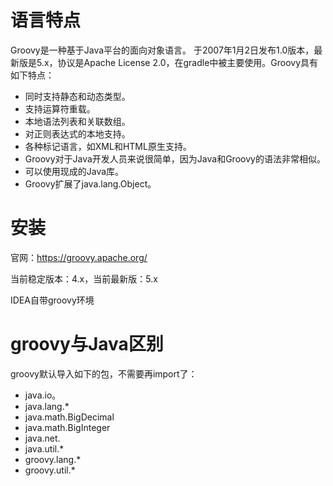 # 语言特点

Groovy是一种基于Java平台的面向对象语言。 于2007年1月2日发布1.0版本，最新版是5.x，协议是Apache License 2.0，在gradle中被主要使用。Groovy具有如下特点：

- 同时支持静态和动态类型。
- 支持运算符重载。
- 本地语法列表和关联数组。
- 对正则表达式的本地支持。
- 各种标记语言，如XML和HTML原生支持。
- Groovy对于Java开发人员来说很简单，因为Java和Groovy的语法非常相似。
- 可以使用现成的Java库。
- Groovy扩展了java.lang.Object。

# 安装

官网：https://groovy.apache.org/

当前稳定版本：4.x，当前最新版：5.x

IDEA自带groovy环境

# groovy与Java区别

groovy默认导入如下的包，不需要再import了：

- java.io。
- java.lang.*
- java.math.BigDecimal
- java.math.BigInteger
- java.net.
- java.util.*
- groovy.lang.*
- groovy.util.*

